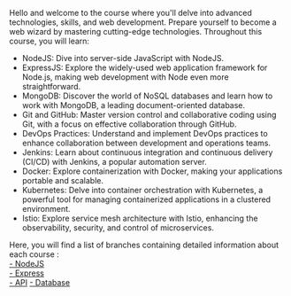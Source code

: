 Hello and welcome to the course where you'll delve into advanced technologies, skills, and web development. Prepare yourself to become a web wizard by mastering cutting-edge technologies. Throughout this course, you will learn:

- NodeJS: Dive into server-side JavaScript with NodeJS.
- ExpressJS: Explore the widely-used web application framework for Node.js, making web development with Node even more straightforward.
- MongoDB: Discover the world of NoSQL databases and learn how to work with MongoDB, a leading document-oriented database.
- Git and GitHub: Master version control and collaborative coding using Git, with a focus on effective collaboration through GitHub.
- DevOps Practices: Understand and implement DevOps practices to enhance collaboration between development and operations teams.
- Jenkins: Learn about continuous integration and continuous delivery (CI/CD) with Jenkins, a popular automation server.
- Docker: Explore containerization with Docker, making your applications portable and scalable.
- Kubernetes: Delve into container orchestration with Kubernetes, a powerful tool for managing containerized applications in a clustered environment.
- Istio: Explore service mesh architecture with Istio, enhancing the observability, security, and control of microservices.

Here, you will find a list of branches containing detailed information about each course : <br/>
<a href="https://github.com/Ramy99-dev/advanced-web-training/tree/Session1-NodeJS">- NodeJS</a><br/>
<a href="https://github.com/Ramy99-dev/advanced-web-training/tree/Session2-Express">- Express</a><br/>
<a href="https://github.com/Ramy99-dev/advanced-web-training/tree/Session2-API">- API</a>
<a href="https://github.com/Ramy99-dev/advanced-web-training/tree/Session3-Database">- Database</a>



